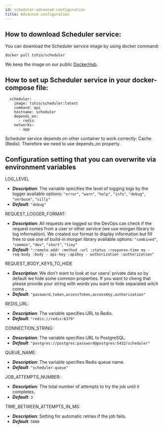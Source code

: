 ```yaml
---
id: scheduler-advanced-configuration
title: Advanced configuration
---
```


## How to download Scheduler service:

You can download the Scheduler service image by using docker command:

```
docker pull tshio/scheduler
```

We keep the image on our public [DockerHub](https://hub.docker.com/r/tshio/scheduler).

## How to set up Scheduler service in your docker-compose file:

```
  scheduler:
    image: tshio/scheduler:latest
    command: api
    hostname: scheduler
    depends_on:
      - redis
    networks:
      - app
```

Scheduler service depends on other container to work correctly: Cache (Redis). Therefore we need to use depends_on property.

## Configuration setting that you can overwrite via environment variables

LOG_LEVEL

- **_Description_**: The variable specifies the level of logging logs by the logger available options: `"error"`, `"warn"`, `"help"`, `"info"`, `"debug"`, `"verbose"`, `"silly"`
- **_Default_**: `"debug"`

REQUEST_LOGGER_FORMAT:

- **_Description_**: All requests are logged so the DevOps can check if the request comes from a user or other service (we use morgan library to log information). We created our format to display information but fill free to use one of build-in morgan library available options: `"combined"`, `"common"`, `"dev"`, `"short"`, `"tiny"`
- **_Default_**: `":remote-addr :method :url :status :response-time ms - req-body :body - api-key :apiKey - authorization :authorization"`

REQUEST_BODY_KEYS_TO_HIDE

- **_Description_**: We don't want to look at our users' private data so by default we hide some common properties. If you want to cheng that please provide your string with words you want to hide separated witch coma `,`
- **_Default_**: `"password,token,accessToken,accessKey,authorization"`

REDIS_URL:

- **_Description_**: The variable specifies URL to Redis.
- **_Default_**: `"redis://redis:6379"`

CONNECTION_STRING:

- **_Description_**: The variable specifies URL to PostgreSQL.
- **_Default_**: `"postgres://postgres:password@postgres:5432/scheduler"`

QUEUE_NAME:
- **_Description_**: The variable specifies Redis queue name.
- **_Default_**: `"scheduler-queue"`

JOB_ATTEMPTS_NUMBER:
- **_Description_**: The total number of attempts to try the job until it completes.
- **_Default_**: `3`

TIME_BETWEEN_ATTEMPTS_IN_MS:
- **_Description_**: Setting for automatic retries if the job fails.
- **_Default_**: `5000`
